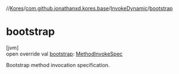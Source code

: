 //[Kores](../../../index.md)/[com.github.jonathanxd.kores.base](../index.md)/[InvokeDynamic](index.md)/[bootstrap](bootstrap.md)

# bootstrap

[jvm]\
open override val [bootstrap](bootstrap.md): [MethodInvokeSpec](../../com.github.jonathanxd.kores.common/-method-invoke-spec/index.md)

Bootstrap method invocation specification.
